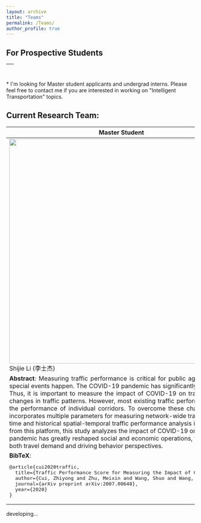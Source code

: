 ```yaml
---
layout: archive
title: "Teams"
permalink: /Teams/
author_profile: true
---
```


## For Prospective Students
<table style="width:100%">
  <thead>
    <tr>
      <th width="100%">&nbsp;</th>
    </tr>
  </thead>
</table>
* I'm looking for Master student applicants and undergrad interns. Please feel free to contact me if you are interested in working on "Intelligent Transportation" topics.


## Current Research Team:
<table style="width:100%">
  <thead>
		<tr>
			<th width="33.3%">Master Student</th>
			<th width="33.3%"></th>
			<th width="33.4%"></th>
			<!-- <th width="2%">Year</th>
			<th width="20%">Journal/Proceedings</th>  -->
		</tr>
    </thead>
	<tbody>
    <tr id="2023MS" class="entry">
      <td>
        <!-- <img src="../images/research/cui2020establishing.png" width="600" class="single_img"> -->
        <div class="polaroid">
          <img src="../images/research/cui2020traffic.png" width="600" class="research_img">
          <div class="container">
          Shijie Li (李士杰)
          </div>
        </div>
      </td>
      <td><strong>Z. Cui</strong>, et al.*</td>
      <td>
        2023-2025<br>
                <p class="infolinks"> 
                  [<a href="javascript:toggleInfo('cui2020traffic','abstract')">Abstract</a>]
                  [<a href="javascript:toggleInfo('cui2020traffic','bibtex')">BibTeX</a>] 
                  <!-- [<a href="https://ieeexplore.ieee.org/abstract/document/8956222">PDF</a>] -->
                  [<a href="https://arxiv.org/pdf/2007.00648">arXiv</a>]
                  [<a href="http://tps.uwstarlab.org/">Website</a>]
                  <!-- [<a href="https://zhiyongcui.com/blog/2020/07/16/graph-markov-network.html">Post</a>] -->
                  <!-- [<a href="https://github.com/zhiyongc/GraphMarkovNetwork">Code</a>] -->
                  <!-- [<a href="https://github.com/zhiyongc/Graph_Convolutional_LSTM">code</a>] -->
              </p>
        </td>
        <td>2021</td>
        <td>TRB Annual Meeting 2021</td>
      </tr>
        <tr id="abs_cui2020traffic" class="abstract noshow">
          <td colspan="5"><div align="justify"> <b>Abstract</b>: Measuring traffic performance is critical for public agencies who manage traffic and individuals who plan trips, especially when special events happen. The COVID-19 pandemic has significantly influenced almost every aspect of daily life, including urban traffic patterns. Thus, it is important to measure the impact of COVID-19 on transportation to further guide agencies and residents to properly respond to changes in traffic patterns. However, most existing traffic performance metrics incorporate only a single traffic parameter and measure only the performance of individual corridors. To overcome these challenges, in this study, a Traffic Performance Score (TPS) is proposed that incorporates multiple parameters for measuring network-wide traffic performance. An interactive web-based TPS platform that provides real-time and historical spatial-temporal traffic performance analysis is developed by the STAR Lab at the University of Washington. Based on data from this platform, this study analyzes the impact of COVID-19 on different road segments and the traffic network as a whole. Considering this pandemic has greatly reshaped social and economic operations, this study also evaluates how COVID-19 is changing the urban mobility from both travel demand and driving behavior perspectives.</div></td>
        </tr>
        <tr id="bib_cui2020traffic" class="bibtex noshow">
          <td colspan="5"><b>BibTeX</b>:
                <pre>@article{cui2020traffic,
  title={Traffic Performance Score for Measuring the Impact of COVID-19 on Urban Mobility},
  author={Cui, Zhiyong and Zhu, Meixin and Wang, Shuo and Wang, Pengfei and Zhou, Yang and Cao, Qianxia and Kopca, Cole and Wang, Yinhai},
  journal={arXiv preprint arXiv:2007.00648},
  year={2020}
}</pre>
          </td>
        </tr>
	</tbody>
</table>

developing...





